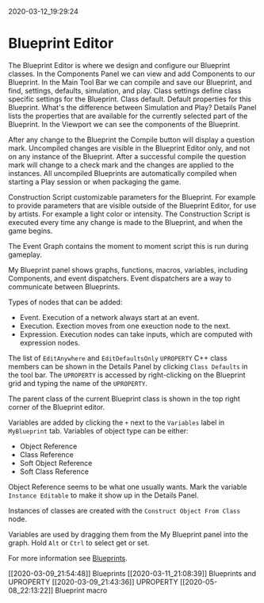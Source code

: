 2020-03-12_19:29:24

# Blueprint Editor

The Blueprint Editor is where we design and configure our Blueprint classes.
In the Components Panel we can view and add Components to our Blueprint.
In the Main Tool Bar we can compile and save our Blueprint, and find, settings, defaults, simulation, and play.
Class settings define class specific settings for the Blueprint.
Class default. Default properties for this Blueprint.
What's the difference between Simulation and Play?
Details Panel lists the properties that are available for the currently selected part of the Blueprint.
In the Viewport we can see the components of the Blueprint.

After any change to the Blueprint the Compile button will display a question mark.
Uncompiled changes are visible in the Blueprint Editor only, and not on any instance of the Blueprint.
After a successful compile the question mark will change to a check mark and the changes are applied to the instances.
All uncompiled Blueprints are automatically compiled when starting a Play session or when packaging the game.

Construction Script customizable parameters for the Blueprint.
For example to provide parameters that are visible outside of the Blueprint Editor, for use by artists.
For example a light color or intensity.
The Construction Script is executed every time any change is made to the Blueprint, and when the game begins.

The Event Graph contains the moment to moment script this is run during gameplay.

My Blueprint panel shows graphs, functions, macros, variables, including Components, and event dispatchers.
Event dispatchers are a way to communicate between Blueprints.

Types of nodes that can be added:
- Event. Execution of a network always start at an event.
- Execution. Exection moves from one exeuction node to the next.
- Expression. Execution nodes can take inputs, which are computed with expression nodes.

The list of `EditAnywhere` and `EditDefaultsOnly` `UPROPERTY` C++ class members can be shown in the Details Panel by clicking `Class Defaults` in the tool bar.
The `UPROPERTY` is accessed by right-clicking on the Blueprint grid and typing the name of the `UPROPERTY`.

The parent class of the current Blueprint class is shown in the top right corner of the Blueprint editor.

Variables are added by clicking the `+` next to the `Variables` label in `MyBlueprint` tab.
Variables of object type can be either:

- Object Reference
- Class Reference
- Soft Object Reference
- Soft Class Reference

Object Reference seems to be what one usually wants.
Mark the variable `Instance Editable` to make it show up in the Details Panel.

Instances of classes are created with the `Construct Object From Class` node.

Variables are used by dragging them from the My Blueprint panel into the graph.
Hold `Alt` or `Ctrl` to select get or set.

For more information see [Blueprints](./Blueprints.md).



[[2020-03-09_21:54:48]] Blueprints
[[2020-03-11_21:08:39]] Blueprints and UPROPERTY
[[2020-03-09_21:43:36]] UPROPERTY
[[2020-05-08_22:13:22]] Blueprint macro
